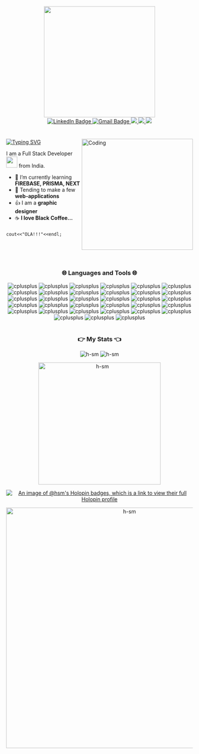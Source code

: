 <h1></h1>
<div id="header" align="center">
  <img src="https://i.imgur.com/Qb5mE89.gif" width="300"/>
<div id="badges">
  <a href="https://www.linkedin.com/in/harman-singh-hsm/">
    <img src="https://img.shields.io/badge/LinkedIn-blue?style=for-the-badge&logo=linkedin&logoColor=white" alt="LinkedIn Badge"/>
  </a>
<!--   <a href="https://www.youtube.com/channel/UCvcwWk3pDhYg12QynQFNJXw">
    <img src="https://img.shields.io/badge/YouTube-red?style=for-the-badge&logo=youtube&logoColor=white" alt="Youtube Badge"/>
  </a> -->
  <a href="mailto:harmanmalht777@gmail.com">
    <img src="https://img.shields.io/badge/Gmail-D14836?style=for-the-badge&logo=gmail&logoColor=white" alt="Gmail Badge"/>
  </a>
  <a href="https://github.com/H-SM">
    <img src="https://img.shields.io/badge/GitHub-100000?style=for-the-badge&logo=github&logoColor=white" />
  </a>
  <a href="https://leetcode.com/H-SM">
    <img src="https://img.shields.io/badge/-LeetCode-FFA116?style=for-the-badge&logo=LeetCode&logoColor=black" />
  </a>
  <a href="https://codeforces.com/profile/hsm_">
    <img src="https://img.shields.io/badge/Codeforces-445f9d?style=for-the-badge&logo=Codeforces&logoColor=white" />
  </a>
<!--   <a href="mailto:harmanmalht777@outlook.com">
    <img src="https://img.shields.io/badge/Microsoft_Outlook-0078D4?style=for-the-badge&logo=microsoft-outlook&logoColor=white" alt="Microsoft Badge"/>
  </a> -->
<!--    <a href="https://www.instagram.com/hsmpaaji/?hl=en">
    <img src="https://img.shields.io/badge/Instagram-E4405F?style=for-the-badge&logo=instagram&logoColor=white" alt="Instagram Badge"/>
  </a> -->
</div>
  <h1 align="center">
    
  
</h1>
</div>
<!--   <img src="https://i.giphy.com/media/l46ChKeGsmsfE3Un6/giphy.webp" width="600"/> ### :man_technologist: About Me : -->

<img align="right" alt="Coding" width="300" src="https://gifdb.com/images/high/deku-reading-comic-wintn3ky37koreln.webp" >

[![Typing SVG](https://readme-typing-svg.demolab.com?font=Fira+Code&duration=4000&pause=500&random=false&width=435&lines=Hello+There!;This+is+HSM;A+Developer;A+Designer)](https://git.io/typing-svg) 

I am a Full Stack Developer <img src="https://media.giphy.com/media/WUlplcMpOCEmTGBtBW/giphy.gif" width="30"> from India.
- 🌱 I’m currently learning **FIREBASE, PRISMA, NEXT**
- 💬 Tending to make a few **web-applications**
- :thumbsup: I am a **graphic designer**
- :coffee: **I love Black Coffee...**
###
<code>cout<<"OLA!!!"<<endl;</code>
<p><br><br></p>

<h1></h1>
<div align="center">
<h3 align="center">🌐 Languages and Tools 🌐</h3>
<div>
  <img src="https://img.shields.io/badge/C-00599C?style=for-the-badge&logo=c&logoColor=white" alt="cplusplus" />
  <img src="https://img.shields.io/badge/C%2B%2B-00599C?style=for-the-badge&logo=c%2B%2B&logoColor=white" alt="cplusplus" />
  <img src="https://img.shields.io/badge/CSS3-1572B6?style=for-the-badge&logo=css3&logoColor=white" alt="cplusplus" />
  <img src="https://img.shields.io/badge/HTML5-E34F26?style=for-the-badge&logo=html5&logoColor=white" alt="cplusplus" />
  <img src="https://img.shields.io/badge/json-5E5C5C?style=for-the-badge&logo=json&logoColor=white" alt="cplusplus" />
  <img src="https://img.shields.io/badge/Sass-CC6699?style=for-the-badge&logo=sass&logoColor=white" alt="cplusplus" />
  <img src="https://img.shields.io/badge/VSCode-0078D4?style=for-the-badge&logo=visual%20studio%20code&logoColor=white" alt="cplusplus" />	
  <img src="https://img.shields.io/badge/React_Native-20232A?style=for-the-badge&logo=react&logoColor=61DAFB" alt="cplusplus" />
  <img src="https://img.shields.io/badge/MongoDB-4EA94B?style=for-the-badge&logo=mongodb&logoColor=white" alt="cplusplus" />  
  <img src="https://img.shields.io/badge/Mongoose-880000.svg?style=for-the-badge&logo=Mongoose&logoColor=white" alt="cplusplus" />
  <img src="https://img.shields.io/badge/JavaScript-323330?style=for-the-badge&logo=javascript&logoColor=F7DF1E" alt="cplusplus" />
  <img src="https://img.shields.io/badge/Pug-E3C29B?style=for-the-badge&logo=pug&logoColor=black" alt="cplusplus" />
  <img src="https://img.shields.io/badge/Python-FFD43B?style=for-the-badge&logo=python&logoColor=blue" alt="cplusplus" />
  <img src="https://img.shields.io/badge/Colab-F9AB00?style=for-the-badge&logo=googlecolab&color=525252" alt="cplusplus" />
  <img src="https://img.shields.io/badge/Eclipse-2C2255?style=for-the-badge&logo=eclipse&logoColor=white" alt="cplusplus" />
  <img src="https://img.shields.io/badge/R-276DC3?style=for-the-badge&logo=r&logoColor=white" alt="cplusplus" />
  <img src="https://img.shields.io/badge/MySQL-005C84?style=for-the-badge&logo=mysql&logoColor=white" alt="cplusplus" />
  <img src="https://img.shields.io/badge/Adobe%20Photoshop-31A8FF?style=for-the-badge&logo=Adobe%20Photoshop&logoColor=black" alt="cplusplus" />
  <img src="https://img.shields.io/badge/react-%2320232a.svg?style=for-the-badge&logo=react&logoColor=%2361DAFB" alt="cplusplus" />
  <img src="https://img.shields.io/badge/GitHub%20Pages-222222?style=for-the-badge&logo=GitHub%20Pages&logoColor=white" alt="cplusplus" />
  <img src="https://img.shields.io/badge/GIT-E44C30?style=for-the-badge&logo=git&logoColor=white" alt="cplusplus" />
  <img src="https://img.shields.io/badge/Redux-593D88?style=for-the-badge&logo=redux&logoColor=white" alt="cplusplus" />
  <img src="https://img.shields.io/badge/Node.js-339933?style=for-the-badge&logo=nodedotjs&logoColor=white" alt="cplusplus" />
  <img src="https://img.shields.io/badge/Express.js-000000?style=for-the-badge&logo=express&logoColor=white" alt="cplusplus" />
  <img src="https://img.shields.io/badge/npm-CB3837?style=for-the-badge&logo=npm&logoColor=white" alt="cplusplus" />
  <img src="https://img.shields.io/badge/Next.js-000000.svg?style=for-the-badge&logo=nextdotjs&logoColor=white" alt="cplusplus" />
  <img src="https://img.shields.io/badge/Vite-646CFF.svg?style=for-the-badge&logo=Vite&logoColor=white" alt="cplusplus" />
  <img src="https://img.shields.io/badge/TypeScript-3178C6.svg?style=for-the-badge&logo=TypeScript&logoColor=white" alt="cplusplus" />
  <img src="https://img.shields.io/badge/Vercel-000000.svg?style=for-the-badge&logo=Vercel&logoColor=white" alt="cplusplus" />
  <img src="https://img.shields.io/badge/Tailwind%20CSS-06B6D4.svg?style=for-the-badge&logo=Tailwind-CSS&logoColor=white" alt="cplusplus" />
  <img src="https://img.shields.io/badge/-jest-%23C21325?style=for-the-badge&logo=jest&logoColor=white" alt="cplusplus" />
  <img src="https://img.shields.io/badge/TensorFlow-FF6F00.svg?style=for-the-badge&logo=TensorFlow&logoColor=white" alt="cplusplus" />
  <img src="https://camo.githubusercontent.com/1554758fcc0355856e95ac5b0559f486103eb78ee52c2135384712204f5db4f6/68747470733a2f2f696d672e736869656c64732e696f2f62616467652f417263682532304c696e75782d3137393344313f6c6f676f3d617263682d6c696e7578266c6f676f436f6c6f723d666666267374796c653d666f722d7468652d6261646765" alt="cplusplus" />
 <h1></h1>

  
### 👉 My Stats 👈


<p align="center" >
<!--   LOOK OVER WHY THIS ONE ISN'T WORKING -->
  <img src="https://github-readme-streak-stats.herokuapp.com/?user=h-sm&theme=gotham" alt="h-sm" />
  <img src="https://github-readme-stats.vercel.app/api?username=h-sm&show_icons=true&locale=en&theme=gotham" alt="h-sm"/>
</p>

<p align="center">
  <img src="https://github-readme-stats.vercel.app/api/top-langs?username=h-sm&show_icons=true&locale=en&layout=compact&theme=gotham" alt="h-sm" width="330"/>
</p>

  [![An image of @hsm's Holopin badges, which is a link to view their full Holopin profile](https://holopin.me/hsm)](https://holopin.io/@hsm)
  

<p align="center">
  <img src="https://github-profile-summary-cards.vercel.app/api/cards/profile-details?username=H-SM&show_icons=true&locale=en&layout=compact&theme=gotham" alt="h-sm" width="650"/>
</p>

  <p align="center">
  <img src="https://komarev.com/ghpvc/?username=H-SM&color=5c77d6" alt=""/>
  </p>
<!-- <a target="_blank" rel="noopener noreferrer nofollow" href="https://camo.githubusercontent.com/c1ae10a8787aa4a8e7d434ff7ecb5d47695e1c7c7fee85253fb6b54f260eef95/68747470733a2f2f63617073756c652d72656e6465722e76657263656c2e6170702f6170693f747970653d776176696e6726636f6c6f723d6772616469656e74266865696768743d3131302673656374696f6e3d666f6f74657226616e696d6174696f6e3d7477696e6b6c696e67"><img src="https://camo.githubusercontent.com/c1ae10a8787aa4a8e7d434ff7ecb5d47695e1c7c7fee85253fb6b54f260eef95/68747470733a2f2f63617073756c652d72656e6465722e76657263656c2e6170702f6170693f747970653d776176696e6726636f6c6f723d6772616469656e74266865696768743d3131302673656374696f6e3d666f6f74657226616e696d6174696f6e3d7477696e6b6c696e67" data-canonical-src="https://capsule-render.vercel.app/api?type=waving&amp;color=gradient&amp;height=110&amp;section=footer&amp;animation=twinkling" style="max-width: 100%;"></a>
   -->
